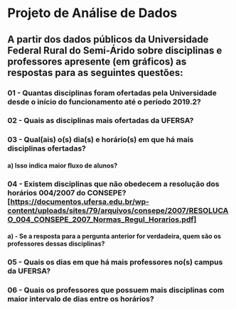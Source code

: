 #  Projeto de Análise de Dados

## A partir dos dados públicos da Universidade Federal Rural do Semi-Árido sobre disciplinas e professores apresente (em gráficos) as respostas para as seguintes questões:

### 01 - Quantas disciplinas foram ofertadas pela Universidade desde o início do funcionamento até o período 2019.2?


### 02 - Quais as disciplinas mais ofertadas da UFERSA?


### 03 - Qual(ais) o(s) dia(s) e horário(s) em que há mais disciplinas ofertadas?

#### a) Isso indica maior fluxo de alunos?


### 04 - Existem disciplinas que não obedecem a resolução dos horários 004/2007 do CONSEPE? [https://documentos.ufersa.edu.br/wp-content/uploads/sites/79/arquivos/consepe/2007/RESOLUCAO_004_CONSEPE_2007_Normas_Regul_Horarios.pdf]

#### a) - Se a resposta para a pergunta anterior for verdadeira, quem são os professores dessas disciplinas?


### 05 - Quais os dias em que há mais professores no(s) campus da UFERSA?


### 06 - Quais os professores que possuem mais disciplinas com maior intervalo de dias entre os horários?
